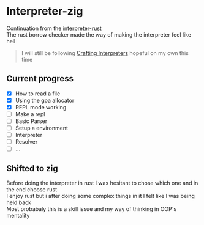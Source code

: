 # Interpreter-zig

Continuation from the [interpreter-rust](https://github.com/tushyagupta81/interpreter-rust)\
The rust borrow checker made the way of making the interpreter feel like hell
> I will still be following [Crafting Interpreters](https://craftinginterpreters.com/) hopeful on my own this time

## Current progress
- [x] How to read a file
- [x] Using the gpa allocator
- [x] REPL mode working
- [ ] Make a repl
- [ ] Basic Parser
- [ ] Setup a environment
- [ ] Interpreter
- [ ] Resolver
- [ ] ...

## Shifted to zig

Before doing the interpreter in rust I was hesitant to chose which one and in the end choose rust\
I enjoy rust but i after doing some complex things in it I felt like I was being held back\
Most probabaly this is a skill issue and my way of thinking in OOP's mentality
